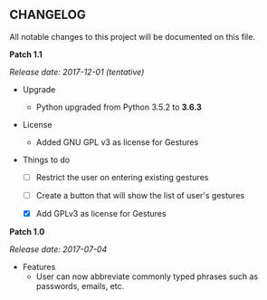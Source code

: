 CHANGELOG
---------
All notable changes to this project will be documented on this file.

**Patch 1.1**

_Release date: 2017-12-01 (tentative)_

* Upgrade
    * Python upgraded from Python 3.5.2 to **3.6.3**

* License
    * Added GNU GPL v3 as license for Gestures

* Things to do
    - [ ] Restrict the user on entering existing gestures
    - [ ] Create a button that will show the list of user's gestures
    - [x] Add GPLv3 as license for Gestures


**Patch 1.0**

_Release date: 2017-07-04_

* Features
    * User can now abbreviate commonly typed phrases such as passwords, emails, etc.
